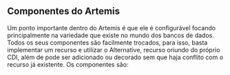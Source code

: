## Componentes do Artemis



  
Um ponto importante dentro do Artemis é que ele é configurável focando principalmente na variedade que existe no mundo dos bancos de dados. Todos os seus componentes são facilmente trocados, para isso, basta implementar um recurso e utilizar o Alternative, recurso oriundo do próprio CDI, além de pode ser adicionado ou decorado sem que haja conflito com o recurso já existente. Os componentes são:



